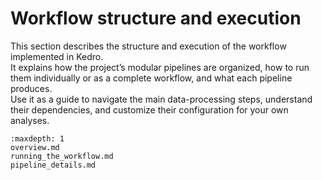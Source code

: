 # Workflow structure and execution

This section describes the structure and execution of the workflow implemented in Kedro.  
It explains how the project’s modular pipelines are organized, how to run them individually or as a complete workflow, and what each pipeline produces.  
Use it as a guide to navigate the main data-processing steps, understand their dependencies, and customize their configuration for your own analyses.

```{toctree}
:maxdepth: 1
overview.md
running_the_workflow.md
pipeline_details.md
```

